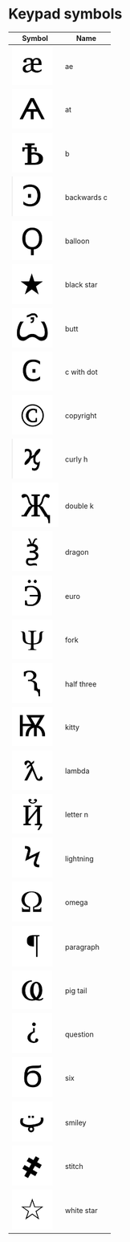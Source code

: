 # Keypad symbols

| Symbol              | Name        |
| ------------------- | ----------- |
| ![](ae.png)         | ae          |
| ![](at.png)         | at          |
| ![](b.png)          | b           |
| ![](backwardsc.png) | backwards c |
| ![](balloon.png)    | balloon     |
| ![](blackstar.png)  | black star  |
| ![](butt.png)       | butt        |
| ![](cwithdot.png)   | c with dot  |
| ![](copyright.png)  | copyright   |
| ![](curlyh.png)     | curly h     |
| ![](doublek.png)    | double k   |
| ![](dragon.png)     | dragon      |
| ![](euro.png)       | euro        |
| ![](fork.png)       | fork        |
| ![](halfthree.png)  | half three  |
| ![](kitty.png)      | kitty       |
| ![](lambda.png)     | lambda      |
| ![](lettern.png)    | letter n    |
| ![](lightning.png)  | lightning   |
| ![](omega.png)      | omega       |
| ![](paragraph.png)  | paragraph   |
| ![](pigtail.png)    | pig tail    |
| ![](question.png)   | question    |
| ![](six.png)        | six         |
| ![](smiley.png)     | smiley      |
| ![](stitch.png)     | stitch      |
| ![](whitestar.png)  | white star  |
